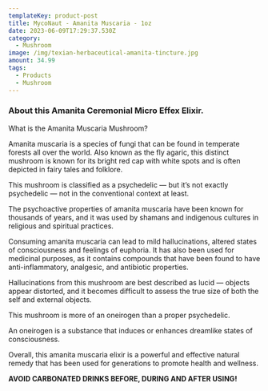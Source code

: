 ```yaml
---
templateKey: product-post
title: MycoNaut - Amanita Muscaria - 1oz
date: 2023-06-09T17:29:37.530Z
category:
  - Mushroom
image: /img/texian-herbaceutical-amanita-tincture.jpg
amount: 34.99
tags:
  - Products
  - Mushroom
---
```

### **About this Amanita Ceremonial Micro Effex Elixir.**

What is the Amanita Muscaria Mushroom?

Amanita muscaria is a species of fungi that can be found in temperate forests all over the world.  Also known as the fly agaric, this distinct mushroom is known for its bright red cap with white spots and is often depicted in fairy tales and folklore.

This mushroom is classified as a psychedelic — but it’s not exactly psychedelic — not in the conventional context at least.

The psychoactive properties of amanita muscaria have been known for thousands of years, and it was used by shamans and indigenous cultures in religious and spiritual practices.

Consuming amanita muscaria can lead to mild hallucinations, altered states of consciousness and feelings of euphoria. It has also been used for medicinal purposes, as it contains compounds that have been found to have anti-inflammatory, analgesic, and antibiotic properties.

Hallucinations from this mushroom are best described as lucid — objects appear distorted, and it becomes difficult to assess the true size of both the self and external objects.

This mushroom is more of an oneirogen than a proper psychedelic.

An oneirogen is a substance that induces or enhances dreamlike states of consciousness.

Overall, this amanita muscaria elixir is a powerful and effective natural remedy that has been used for generations to promote health and wellness.

**AVOID CARBONATED DRINKS BEFORE, DURING AND AFTER USING!**
